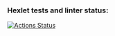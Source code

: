 ### Hexlet tests and linter status:
[![Actions Status](https://github.com/Felarn/frontend-project-46/workflows/hexlet-check/badge.svg)](https://github.com/Felarn/frontend-project-46/actions)